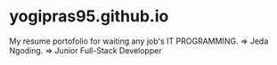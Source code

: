 # yogipras95.github.io
My resume portofolio for waiting any job's IT PROGRAMMING.
=> Jeda Ngoding.
=> Junior Full-Stack Developper
